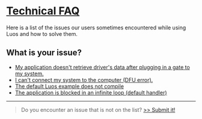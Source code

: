 <h1 class="no-break"><a href="#welcome" class="header" id="welcome">Technical FAQ</a></h1>

Here is a list of the issues our users sometimes encountered while using Luos and how to solve them. 

## What is your issue?

 - [My application doesn't retrieve driver's data after plugging in a gate to my system.](/docs/faq/001.detection-reconfig)
 - [I can't connect my system to the computer (DFU error).](docs/faq/002.dfu)
 - [The default Luos example does not compile](docs/faq/003.application-compile)
 - [The application is blocked in an infinite loop (default handler)](docs/faq/004.application-default-handler)


---

> Do you encounter an issue that is not on the list? [>> Submit it!](docs/faq/999.add-issue)
